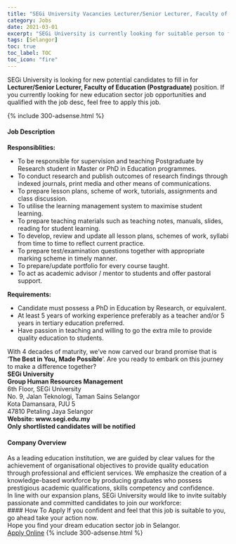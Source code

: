 ```yaml
---
title: "SEGi University Vacancies Lecturer/Senior Lecturer, Faculty of Education (Postgraduate)" 
category: Jobs 
date: 2021-03-01 
excerpt: "SEGi University is currently looking for suitable person to fill in the Lecturer/Senior Lecturer, Faculty of Education (Postgraduate) which positioned at Selangor" 
tags: [Selangor] 
toc: true 
toc_label: TOC 
toc_icon: "fire" 
--- 
```


<p>SEGi University is looking for new potential candidates to fill in for <b>Lecturer/Senior Lecturer, Faculty of Education (Postgraduate)</b> position. If you currently looking for new education sector job opportunities and qualified with the job desc, feel free to apply this job.
</p>{% include 300-adsense.html %} 
 <div><div><h4>Job Description</h4></div><div><div><span><div><div><strong>Responsiblities:</strong></div><ul><li>To be responsible for supervision and teaching Postgraduate by Research student in Master or PhD in Education programmes.</li><li>To conduct research and publish outcomes of research findings through indexed journals, print media and other means of communications.</li><li>To prepare lesson plans, scheme of work, tutorials, assignments and class discussion.</li><li>To utilise the learning management system to maximise student learning.</li><li>To prepare teaching materials such as teaching notes, manuals, slides, reading for student learning.</li><li>To develop, review and update all lesson plans, schemes of work, syllabi from time to time to reflect current practice.</li><li>To prepare test/examination questions together with appropriate marking scheme in timely manner.</li><li>To prepare/update portfolio for every course taught.</li><li>To act as academic advisor / mentor to students and offer pastoral support.</li></ul><div><div><strong>Requirements:</strong></div><ul><li>Candidate must possess a PhD in Education by Research, or equivalent.</li><li>At least 5 years of working experience preferably as a teacher and/or 5 years in tertiary education preferred.</li><li>Have passion in teaching and willing to go the extra mile to provide quality education to students.&#160;</li></ul><div><div>With 4 decades of maturity, we&#8217;ve now carved our brand promise that is &#8216;<strong>The Best in You, Made Possible</strong>&#8217;. Are you ready to embark on this journey to make a difference together?</div><div><strong>SEGi University<br>Group Human Resources Management</strong><br>6th Floor, SEGi University<br>No. 9, Jalan Teknologi, Taman Sains Selangor<br>Kota Damansara, PJU 5<br>47810 Petaling Jaya Selangor<br><strong>Website: www.segi.edu.my</strong></div><strong>Only shortlisted candidates will be notified</strong></div></div></div></span></div></div></div> 
<div><div><h4>Company Overview</h4></div><div><div><span><div><div>
<div>
		As a leading education institution, we are guided by clear values for the achievement of organisational objectives to provide quality education through professional and efficient services. We emphasize the creation of a knowledge-based workforce by producing graduates who possess prestigious academic qualifications, skills competency and confidence.</div>
<div>
		In line with our expansion plans, SEGi University would like to invite suitably passionate and committed candidates to join our workforce:</div>
</div></div></span></div></div></div> 
#### How To Apply 
If you confident and feel that this job is suitable to you, go ahead take your action now. <br/> 
Hope you find your dream education sector job in Selangor. <br/> 
<a href="https://www.jobstreet.com.my/en/job/lecturer-senior-lecturer-faculty-of-education-postgraduate-4494093?jobId=jobstreet-my-job-4494093" class="btn btn--info" target="_blank" rel="nofollow noopenner">Apply Online</a> 
{% include 300-adsense.html %} 